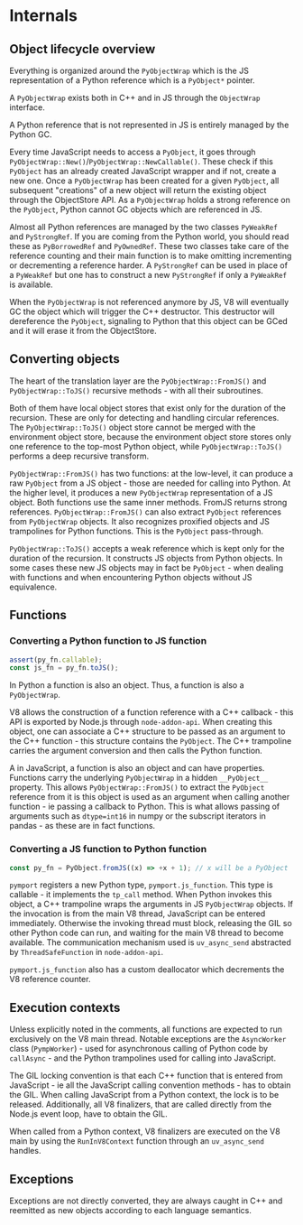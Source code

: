 # Internals

## Object lifecycle overview

Everything is organized around the `PyObjectWrap` which is the JS representation of a Python reference which is a `PyObject*` pointer.

A `PyObjectWrap` exists both in C++ and in JS through the `ObjectWrap` interface.

A Python reference that is not represented in JS is entirely managed by the Python GC.

Every time JavaScript needs to access a `PyObject`, it goes through `PyObjectWrap::New()`/`PyObjectWrap::NewCallable()`. These check if this `PyObject` has an already created JavaScript wrapper and if not, create a new one. Once a `PyObjectWrap` has been created for a given `PyObject`, all subsequent "creations" of a new object will return the existing object through the ObjectStore API. As a `PyObjectWrap` holds a strong reference on the `PyObject`, Python cannot GC objects which are referenced in JS.

Almost all Python references are managed by the two classes `PyWeakRef` and `PyStrongRef`. If you are coming from the Python world, you should read these as `PyBorrowedRef` and `PyOwnedRef`. These two classes take care of the reference counting and their main function is to make omitting incrementing or decrementing a reference harder. A `PyStrongRef` can be used in place of a `PyWeakRef` but one has to construct a new `PyStrongRef` if only a `PyWeakRef` is available.

When the `PyObjectWrap` is not referenced anymore by JS, V8 will eventually GC the object which will trigger the C++ destructor. This destructor will dereference the `PyObject`, signaling to Python that this object can be GCed and it will erase it from the ObjectStore.

## Converting objects

The heart of the translation layer are the `PyObjectWrap::FromJS()` and `PyObjectWrap::ToJS()` recursive methods - with all their subroutines.

Both of them have local object stores that exist only for the duration of the recursion. These are only for detecting and handling circular references. The `PyObjectWrap::ToJS()` object store cannot be merged with the environment object store, because the environment object store stores only one reference to the top-most Python object, while `PyObjectWrap::ToJS()` performs a deep recursive transform.

`PyObjectWrap::FromJS()` has two functions: at the low-level, it can produce a raw `PyObject` from a JS object - those are needed for calling into Python.
At the higher level, it produces a new `PyObjectWrap` representation of a JS object. Both functions use the same inner methods. FromJS returns strong references.
`PyObjectWrap::FromJS()` can also extract `PyObject` references from `PyObjectWrap` objects. It also recognizes proxified objects and JS trampolines for Python functions. This is the `PyObject` pass-through.

`PyObjectWrap::ToJS()` accepts a weak reference which is kept only for the duration of the recursion. It constructs JS objects from Python objects. In some cases these new JS objects may in fact be `PyObject` - when dealing with functions and when encountering Python objects without JS equivalence.

## Functions

### Converting a Python function to JS function

```js
assert(py_fn.callable);
const js_fn = py_fn.toJS();
```

In Python a function is also an object. Thus, a function is also a `PyObjectWrap`.

V8 allows the construction of a function reference with a C++ callback - this API is exported by Node.js through `node-addon-api`. When creating this object, one can associate a C++ structure to be passed as an argument to the C++ function - this structure contains the `PyObject`. The C++ trampoline carries the argument conversion and then calls the Python function.

A in JavaScript, a function is also an object and can have properties. Functions carry the underlying `PyObjectWrap` in a hidden `__PyObject__` property. This allows `PyObjectWrap::FromJS()` to extract the `PyObject` reference from it is this object is used as an argument when calling another function - ie passing a callback to Python.
This is what allows passing of arguments such as `dtype=int16` in numpy or the subscript iterators in pandas - as these are in fact functions.

### Converting a JS function to Python function

```js
const py_fn = PyObject.fromJS((x) => +x + 1); // x will be a PyObject
```

`pymport` registers a new Python type, `pymport.js_function`. This type is callable - it implements the `tp_call` method. When Python invokes this object, a C++ trampoline wraps the arguments in JS `PyObjectWrap` objects. If the invocation is from the main V8 thread, JavaScript can be entered immediately. Otherwise the invoking thread must block, releasing the GIL so other Python code can run, and waiting for the main V8 thread to become available. The communication mechanism used is `uv_async_send` abstracted by `ThreadSafeFunction` in `node-addon-api`.

`pymport.js_function` also has a custom deallocator which decrements the V8 reference counter.

## Execution contexts

Unless explicitly noted in the comments, all functions are expected to run exclusively on the V8 main thread. Notable exceptions are the `AsyncWorker` class (`PympWorker`) - used for asynchronous calling of Python code by `callAsync` - and the Python trampolines used for calling into JavaScript.

The GIL locking convention is that each C++ function that is entered from JavaScript - ie all the JavaScript calling convention methods - has to obtain the GIL. When calling JavaScript from a Python context, the lock is to be released. Additionally, all V8 finalizers, that are called directly from the Node.js event loop, have to obtain the GIL.

When called from a Python context, V8 finalizers are executed on the V8 main by using the `RunInV8Context` function through an `uv_async_send` handles.

## Exceptions

Exceptions are not directly converted, they are always caught in C++ and reemitted as new objects according to each language semantics.

